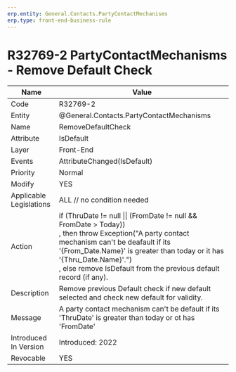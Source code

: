 ```yaml
---
erp.entity: General.Contacts.PartyContactMechanisms
erp.type: front-end-business-rule
---
```

# R32769-2 PartyContactMechanisms - Remove Default Check

| Name | Value |
| ---- | ----- |
| Code | R32769-2 |
| Entity | @General.Contacts.PartyContactMechanisms |
| Name | RemoveDefaultCheck |
| Attribute | IsDefault |
| Layer | Front-End |
| Events | AttributeChanged(IsDefault) |
| Priority | Normal |
| Modify | YES |
| Applicable Legislations | ALL // no condition needed |
| Action | if (ThruDate != null \|\| (FromDate != null && FromDate > Today))  <br/>, then throw Exception("A party contact mechanism can't be deafault if its '{From_Date.Name}' is greater than today or it has '{Thru_Date.Name}'.") <br/>, else remove IsDefault from the previous default record (if any).  |
| Description | Remove previous Default check if new default selected and check new default for validity. |
| Message | A party contact mechanism can't be default if its 'ThruDate' is greater than today or ot has 'FromDate'  |
| Introduced In Version | Introduced: 2022 |
| Revocable | YES |

